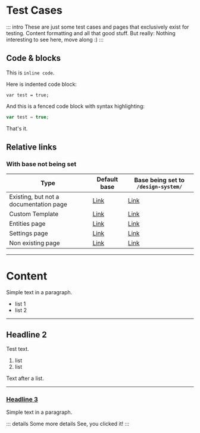 # Test Cases

::: intro
These are just some test cases and pages that exclusively exist for testing.
Content formatting and all that good stuff.
But really: Nothing interesting to see here, move along :)
:::

## Code & blocks

This is `inline code`.

Here is indented code block:

    var test = true;

And this is a fenced code block with syntax highlighting:

```js
var test = true;
```

That's it.

## Relative links

### With base not being set

| Type                                   | Default base                                     | Base being set to `/design-system/`                          |
| -------------------------------------- | ------------------------------------------------ | -------------------------------------------------------------|
| Existing, but not a documentation page | [Link](/_pages/testcases/custom-template.html)   | [Link](/design-system/_pages/testcases/custom-template.html) |
| Custom Template                        | [Link](/testcases/custom-template/)              | [Link](/design-system/testcases/custom-template/)            |
| Entities page                          | [Link](/_entities/)                              | [Link](/design-system/_entities/)                            |
| Settings page                          | [Link](/_settings/)                              | [Link](/design-system/_settings/)                            |
| Non existing page                      | [Link](/doesnotexist/)                           | [Link](/design-system/doesnotexist/)                         |

---

# Content

Simple text in a paragraph.

- list 1
- list 2

---

## Headline 2

Test text.

1. list
2. list

Text after a list.

---

### [Headline 3](#)

Simple text in a paragraph.

::: details Some more details
See, you clicked it!
:::
